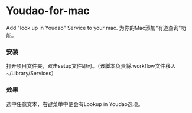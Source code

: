 # Youdao-for-mac
Add "look up in Youdao" Service to your mac. 为你的Mac添加“有道查询”功能。

### 安装

打开项目文件夹，双击setup文件即可。（该脚本负责将.workflow文件移入~/Library/Services）

### 效果

选中任意文本，右键菜单中便会有Lookup in Youdao选项。
